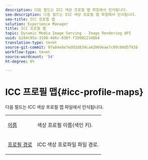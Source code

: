 ```yaml
---
description: 다음 필드는 ICC 색상 프로필 맵 파일에서 인식됩니다.
seo-description: 다음 필드는 ICC 색상 프로필 맵 파일에서 인식됩니다.
seo-title: ICC 프로필 맵
solution: Experience Manager
title: ICC 프로필 맵
topic: Dynamic Media Image Serving - Image Rendering API
uuid: b244c95a-3198-4d6c-836f-f199022348b4
translation-type: tm+mt
source-git-commit: 97a84e8e7edd3d834ca42069eae7c09c00d57938
workflow-type: tm+mt
source-wordcount: '54'
ht-degree: 0%

---
```



# ICC 프로필 맵{#icc-profile-maps}

다음 필드는 ICC 색상 프로필 맵 파일에서 인식됩니다.

<table id="simpletable_91C7631EE91141DCB6EE70441BC724A9"> 
 <tr class="strow"> 
  <td class="stentry"> <p><span class="codeph"> <a href="../../../../../../is-api/image-catalog/image-serving-api-ref/c-image-catalog-reference/c-icc-profile-map-reference/r-name-icc.md#reference-9e7d3c8e35434981a3dfac66b8946cbe" type="reference" format="dita" scope="local"> 이름</a></span> </p></td> 
  <td class="stentry"> <p>색상 프로필 이름(색인 키). </p></td> 
 </tr> 
 <tr class="strow"> 
  <td class="stentry"> <p><span class="codeph"> <a href="../../../../../../is-api/image-catalog/image-serving-api-ref/c-image-catalog-reference/c-icc-profile-map-reference/r-profilepath-icc.md#reference-d0db8b059a60437992fe1ae35761cb95" type="reference" format="dita" scope="local"> 프로필 경로</a></span> </p> </td> 
  <td class="stentry"> <p>ICC 색상 프로파일 파일 경로. </p></td> 
 </tr> 
</table>

